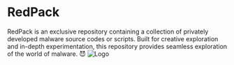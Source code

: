 # RedPack
RedPack is an exclusive repository containing a collection of privately developed malware source codes or scripts. Built for creative exploration and in-depth experimentation, this repository provides seamless exploration of the world of malware. 😈
![Logo](https://github.com/Drepcon/RedPack/blob/main/RedPack~2.jpg)
